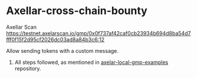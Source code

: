 # Axellar-cross-chain-bounty

Axellar Scan https://testnet.axelarscan.io/gmp/0x0f737af42caf0cb23934b694d8ba54d7fff0f15f2d95cf2026dc03ad8a84b3c6:12

Allow sending tokens with a custom message.

1.  All steps followed, as mentioned in [axelar-local-gmp-examples](https://github.com/axelarnetwork/axelar-local-gmp-examples) repository.
